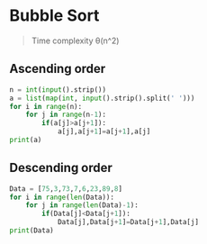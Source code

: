 # Bubble Sort
> Time complexity θ(n^2)

## Ascending order

```python
n = int(input().strip())
a = list(map(int, input().strip().split(' ')))
for i in range(n):
    for j in range(n-1):
        if(a[j]>a[j+1]):
            a[j],a[j+1]=a[j+1],a[j]
print(a)

```
## Descending order

```python
Data = [75,3,73,7,6,23,89,8]
for i in range(len(Data)):
    for j in range(len(Data)-1):
        if(Data[j]<Data[j+1]):
            Data[j],Data[j+1]=Data[j+1],Data[j]
print(Data)
```

